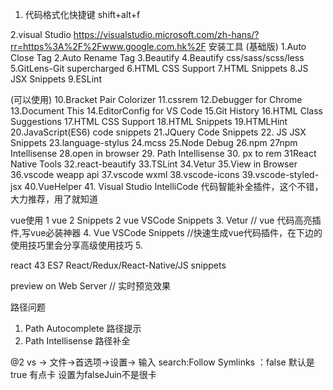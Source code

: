 1. 代码格式化快捷键    shift+alt+f

2.visual Studio 
https://visualstudio.microsoft.com/zh-hans/?rr=https%3A%2F%2Fwww.google.com.hk%2F
安装工具
(基础版)
1.Auto Close Tag
2.Auto Rename Tag
3.Beautify
4.Beautify css/sass/scss/less
5.GitLens-Git supercharged
6.HTML CSS Support
7.HTML Snippets
8.JS JSX Snippets
9.ESLint


(可以使用)
10.Bracket Pair Colorizer
11.cssrem
12.Debugger for Chrome
13.Document This
14.EditorConfig for VS Code
15.Git History
16.HTML Class Suggestions
17.HTML CSS Support
18.HTML Snippets
19.HTMLHint
20.JavaScript(ES6) code snippets
21.JQuery Code Snippets
22. JS JSX Snippets
23.language-stylus
24.mcss
25.Node Debug
26.npm 
27npm Intellisense
28.open in browser
29. Path Intellisense
30. px to rem
31React Native Tools
32.react-beautify
33.TSLint
34.Vetur
35.View in Browser
36.vscode weapp api
37.vscode wxml
38.vscode-icons
39.vscode-styled-jsx
40.VueHelper
41. Visual Studio IntelliCode  代码智能补全插件，这个不错，大力推荐，用了就知道

vue使用
1 vue 2 Snippets
2 vue VSCode Snippets
3. Vetur   // vue 代码高亮插件,写vue必装神器
4. Vue VSCode Snippets //快速生成vue代码插件，在下边的使用技巧里会分享高级使用技巧
5. 

react
43 ES7 React/Redux/React-Native/JS snippets


preview on Web Server // 实时预览效果


路径问题
1. Path Autocomplete 路径提示
2. Path Intellisense 路径补全


@2  vs -> 文件->首选项->设置-> 输入  search:Follow Symlinks ：false   默认是true  有点卡   设置为falseJuin不是很卡